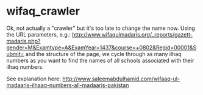 # wifaq_crawler

Ok, not actually a "crawler" but it's too late to change the name now. Using the URL parameters,
e.g.: http://www.wifaqulmadaris.org/_reports/gazett-madaris.php?gender=M&Examtype=A&ExamYear=1437&course=+0802&Regid=00001&Submit=
and the structure of the page, we cycle through as many ilhaq numbers as you want to find the names of all schools associated with their
ilhaq numbers.

See explanation here: http://www.saleemabdulhamid.com/wifaaq-ul-madaaris-ilhaaq-numbers-all-madaaris-pakistan
